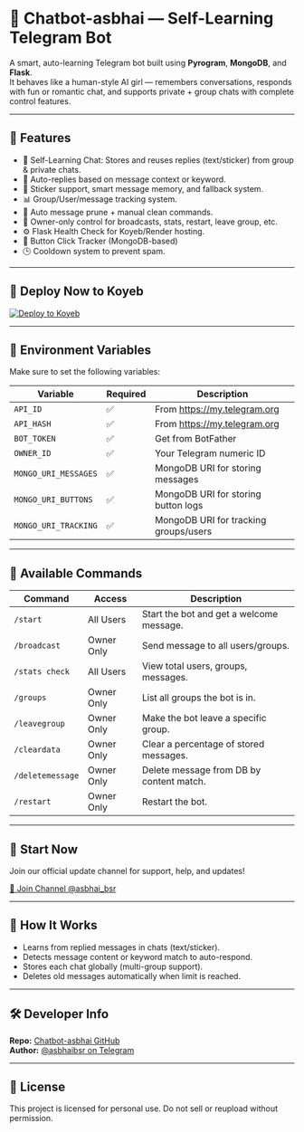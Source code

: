 # 🤖 Chatbot-asbhai — Self-Learning Telegram Bot

A smart, auto-learning Telegram bot built using **Pyrogram**, **MongoDB**, and **Flask**.  
It behaves like a human-style AI girl — remembers conversations, responds with fun or romantic chat, and supports private + group chats with complete control features.

---

## 📌 Features

- 🧠 Self-Learning Chat: Stores and reuses replies (text/sticker) from group & private chats.
- 🎯 Auto-replies based on message context or keyword.
- 💬 Sticker support, smart message memory, and fallback system.
- 📊 Group/User/message tracking system.
- 🧹 Auto message prune + manual clean commands.
- 👑 Owner-only control for broadcasts, stats, restart, leave group, etc.
- ⚙️ Flask Health Check for Koyeb/Render hosting.
- 🔘 Button Click Tracker (MongoDB-based)
- 🕒 Cooldown system to prevent spam.

---

## 🚀 Deploy Now to Koyeb

[![Deploy to Koyeb](https://www.koyeb.com/static/images/deploy/button.svg)](https://app.koyeb.com/deploy?name=chatbot-asbhai&repository=asbhaibsr%2FChatbot-asbhai&branch=main&run_command=python3+main.py&instance_type=free&regions=was&instances_min=0&autoscaling_sleep_idle_delay=300&env%5BAPI_HASH%5D=918e2aa94075a7d04717b371a21fb689&env%5BAPI_ID%5D=28762030&env%5BBOT_TOKEN%5D=8098449556%3AAAED8oT7U3lsPFwJxdxS-k0m27H3v9XC7EY&env%5BMONGO_URI_BUTTONS%5D=mongodb%2Bsrv%3A%2F%2Fed69yyr92n%3AkaY09k4z8zCjDSR3%40cluster0.6uhfmud.mongodb.net%2F%3FretryWrites%3Dtrue%26w%3Dmajority%26appName%3DCluster0&env%5BMONGO_URI_MESSAGES%5D=mongodb%2Bsrv%3A%2F%2Fjeriwo3420%3AsDz0ZevArtOnjpR0%40cluster0.yrfv26n.mongodb.net%2F%3FretryWrites%3Dtrue%26w%3Dmajority%26appName%3DCluster0&env%5BMONGO_URI_TRACKING%5D=mongodb%2Bsrv%3A%2F%2Fmockingbird07317%3ArTgIMbRuwlW7qMLq%40cluster0.4vlhect.mongodb.net%2F%3FretryWrites%3Dtrue%26w%3Dmajority%26appName%3DCluster0&env%5BOWNER_ID%5D=8019381468&ports=8080%3Bhttp%3B%2F&hc_protocol%5B8080%5D=tcp&hc_grace_period%5B8080%5D=5&hc_interval%5B8080%5D=30&hc_restart_limit%5B8080%5D=3&hc_timeout%5B8080%5D=5&hc_path%5B8080%5D=%2F&hc_method%5B8080%5D=get)

---

## 🔧 Environment Variables

Make sure to set the following variables:

| Variable              | Required | Description                          |
|----------------------|----------|--------------------------------------|
| `API_ID`             | ✅        | From https://my.telegram.org         |
| `API_HASH`           | ✅        | From https://my.telegram.org         |
| `BOT_TOKEN`          | ✅        | Get from BotFather                   |
| `OWNER_ID`           | ✅        | Your Telegram numeric ID             |
| `MONGO_URI_MESSAGES` | ✅        | MongoDB URI for storing messages     |
| `MONGO_URI_BUTTONS`  | ✅        | MongoDB URI for storing button logs  |
| `MONGO_URI_TRACKING` | ✅        | MongoDB URI for tracking groups/users|

---

## 💬 Available Commands

| Command         | Access       | Description                                      |
|-----------------|--------------|--------------------------------------------------|
| `/start`        | All Users    | Start the bot and get a welcome message.         |
| `/broadcast`    | Owner Only   | Send message to all users/groups.                |
| `/stats check`  | All Users    | View total users, groups, messages.              |
| `/groups`       | Owner Only   | List all groups the bot is in.                   |
| `/leavegroup`   | Owner Only   | Make the bot leave a specific group.             |
| `/cleardata`    | Owner Only   | Clear a percentage of stored messages.           |
| `/deletemessage`| Owner Only   | Delete message from DB by content match.         |
| `/restart`      | Owner Only   | Restart the bot.                                 |

---

## 📲 Start Now

Join our official update channel for support, help, and updates!

[🌸 Join Channel @asbhai_bsr](https://t.me/asbhai_bsr)

---

## 🧠 How It Works

- Learns from replied messages in chats (text/sticker).
- Detects message content or keyword match to auto-respond.
- Stores each chat globally (multi-group support).
- Deletes old messages automatically when limit is reached.

---

## 🛠 Developer Info

**Repo:** [Chatbot-asbhai GitHub](https://github.com/asbhaibsr/Chatbot-asbhai)  
**Author:** [@asbhaibsr on Telegram](https://t.me/asbhaibsr)

---

## 📜 License

This project is licensed for personal use. Do not sell or reupload without permission.

